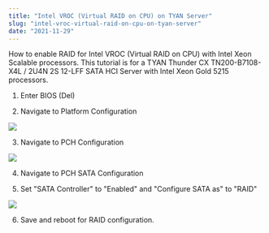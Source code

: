 ```yaml
---
title: "Intel VROC (Virtual RAID on CPU) on TYAN Server"
slug: "intel-vroc-virtual-raid-on-cpu-on-tyan-server"
date: "2021-11-29"
---
```


How to enable RAID for Intel VROC (Virtual RAID on CPU) with Intel Xeon Scalable processors. This tutorial is for a TYAN Thunder CX TN200-B7108-X4L / 2U4N 2S 12-LFF SATA HCI Server with Intel Xeon Gold 5215 processors.

1. Enter BIOS (Del)

2. Navigate to Platform Configuration

![](/2021-11-29-intel-vroc-virtual-raid-on-cpu-on-tyan-server-1.png)

3. Navigate to PCH Configuration

![](/2021-11-29-intel-vroc-virtual-raid-on-cpu-on-tyan-server-2.png)

4. Navigate to PCH SATA Configuration

5. Set "SATA Controller" to "Enabled" and "Configure SATA as" to "RAID"

![](/2021-11-29-intel-vroc-virtual-raid-on-cpu-on-tyan-server-3.png)

6. Save and reboot for RAID configuration.